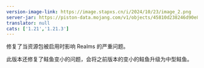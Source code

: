 ```yaml
---
version-image-link: https://image.stapxs.cn/i/2024/10/23/image_2.png
server-jar: https://piston-data.mojang.com/v1/objects/45810d238246d90e811d896f87b14695b7fb6839/server.jar
translator: null
cats: ['1.21','1.21.3']
---
```

修复了当资源包被启用时影响 Realms 的严重问题。

此版本还修复了鲑鱼变小的问题，会将之前版本的变小的鲑鱼升级为中型鲑鱼。